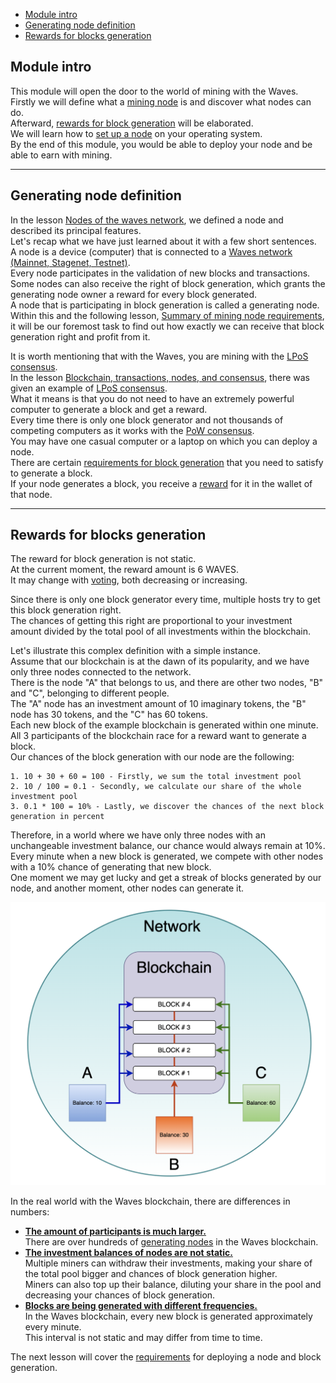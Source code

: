- [Module intro](#module-intro)
- [Generating node definition](#generating-node-definition)
- [Rewards for blocks generation](#rewards-for-blocks-generation)

## Module intro ##

This module will open the door to the world of mining with the Waves.  
Firstly we will define what a [mining node](#miner-node-definition) is and discover what nodes can do.  
Afterward, [rewards for block generation]() will be elaborated.  
We will learn how to [set up a node]() on your operating system.  
By the end of this module, you would be able to deploy your node and be able to earn with mining.  

---

## Generating node definition ##

In the lesson [Nodes of the waves network](), we defined a node and described its principal features.  
Let's recap what we have just learned about it with a few short sentences.  
A node is a device (computer) that is connected to a [Waves network (Mainnet, Stagenet, Testnet)]().  
Every node participates in the validation of new blocks and transactions.  
Some nodes can also receive the right of block generation, which grants the generating node owner a reward for every block generated.  
A node that is participating in block generation is called a generating node.  
Within this and the following lesson, [Summary of mining node requirements](), it will be our foremost task to find out how exactly we can receive that block generation right and profit from it.  

It is worth mentioning that with the Waves, you are mining with the [LPoS consensus]().  
In the lesson [Blockchain, transactions, nodes, and consensus](), there was given an example of [LPoS consensus]().  
What it means is that you do not need to have an extremely powerful computer to generate a block and get a reward.  
Every time there is only one block generator and not thousands of competing computers as it works with the [PoW consensus]().  
You may have one casual computer or a laptop on which you can deploy a node.  
There are certain [requirements for block generation]() that you need to satisfy to generate a block.  
If your node generates a block, you receive a [reward](#rewards-for-blocks-generation) for it in the wallet of that node.  


---

## Rewards for blocks generation ##

The reward for block generation is not static.  
At the current moment, the reward amount is 6 WAVES.  
It may change with [voting](https://docs.waves.tech/en/blockchain/mining/mining-reward#voting), both decreasing or increasing.  

Since there is only one block generator every time, multiple hosts try to get this block generation right.  
The chances of getting this right are proportional to your investment amount divided by the total pool of all investments within the blockchain.  
  
Let's illustrate this complex definition with a simple instance.  
Assume that our blockchain is at the dawn of its popularity, and we have only three nodes connected to the network.  
There is the node "A" that belongs to us, and there are other two nodes, "B" and "C", belonging to different people.   
The "A" node has an investment amount of 10 imaginary tokens, the "B" node has 30 tokens, and the "C" has 60 tokens.  
Each new block of the example blockchain is generated within one minute.  
All 3 participants of the blockchain race for a reward want to generate a block.  
Our chances of the block generation with our node are the following:
```
1. 10 + 30 + 60 = 100 - Firstly, we sum the total investment pool 
2. 10 / 100 = 0.1 - Secondly, we calculate our share of the whole investment pool
3. 0.1 * 100 = 10% - Lastly, we discover the chances of the next block generation in percent
```
Therefore, in a world where we have only three nodes with an unchangeable investment balance, our chance would always remain at 10%.  
Every minute when a new block is generated, we compete with other nodes with a 10% chance of generating that new block.  
One moment we may get lucky and get a streak of blocks generated by our node, and another moment, other nodes can generate it.

![](https://github.com/wavesplatform/waves-lessons/blob/template/lessons/EN/C.%20Mining%20And%20Earning%20On%20It/a.%20What%20Is%20A%20Miner%20Node%3F/images/blockgen.png)   

In the real world with the Waves blockchain, there are differences in numbers:
- **<u>The amount of participants is much larger.</u>**  
    There are over hundreds of [generating nodes](https://dev.pywaves.org/30dGenerators) in the Waves blockchain.
- **<u>The investment balances of nodes are not static.</u>**  
    Multiple miners can withdraw their investments, making your share of the total pool bigger and chances of block generation higher.  
    Miners can also top up their balance, diluting your share in the pool and decreasing your chances of block generation.  
- **<u>Blocks are being generated with different frequencies.</u>**  
    In the Waves blockchain, every new block is generated approximately every minute.  
    This interval is not static and may differ from time to time.  
 
The next lesson will cover the [requirements]() for deploying a node and block generation.  

